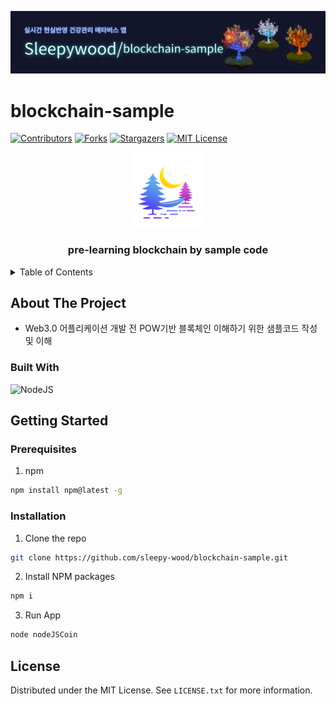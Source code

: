 ![banner](https://github.com/sleepy-wood/blockchain-sample/blob/main/blockchain-sample.png)

# blockchain-sample

[![Contributors][contributors-shield]][contributors-url]
[![Forks][forks-shield]][forks-url]
[![Stargazers][stars-shield]][stars-url]
[![MIT License][license-shield]][license-url]

<div align="center">
  <a href="https://github.com/sleepy-wood">
    <img src="https://github.com/sleepy-wood/client-web/blob/dev/src/assets/images/logo.png" alt="Logo" width="120" height="120">
  </a>
  <h3 align="center">pre-learning blockchain by sample code</h3>
</div>

<!-- TABLE OF CONTENTS -->
<details>
  <summary>Table of Contents</summary>
  <ol>
    <li>
      <a href="#about-the-project">About The Project</a>
      <ul>
        <li><a href="#built-with">Built With</a></li>
      </ul>
    </li>
    <li>
      <a href="#getting-started">Getting Started</a>
      <ul>
        <li><a href="#prerequisites">Prerequisites</a></li>
        <li><a href="#installation">Installation</a></li>
      </ul>
    </li>
    <li><a href="#license">License</a></li>
  </ol>
</details>

<!-- ABOUT THE PROJECT -->
## About The Project

- Web3.0 어플리케이션 개발 전 POW기반 블록체인 이해하기 위한 샘플코드 작성 및 이해

### Built With

![NodeJS](https://img.shields.io/badge/node.js-6DA55F?style=for-the-badge&logo=node.js&logoColor=white)

<!-- GETTING STARTED -->
## Getting Started

### Prerequisites

1. npm
  ```bash
  npm install npm@latest -g
  ```

### Installation

1. Clone the repo
  ```bash
  git clone https://github.com/sleepy-wood/blockchain-sample.git
  ```
2. Install NPM packages
  ```bash
  npm i
  ```
3. Run App
  ```bash
  node nodeJSCoin
  ```

<!-- LICENSE -->
## License

Distributed under the MIT License. See `LICENSE.txt` for more information.

[contributors-shield]: https://img.shields.io/github/contributors/sleepy-wood/blockchain-sample.svg?style=for-the-badge
[contributors-url]: https://github.com/sleepy-wood/blockchain-sample/graphs/contributors
[forks-shield]: https://img.shields.io/github/forks/sleepy-wood/blockchain-sample.svg?style=for-the-badge
[forks-url]: https://github.com/sleepy-wood/blockchain-sample/network/members
[stars-shield]: https://img.shields.io/github/stars/sleepy-wood/blockchain-sample.svg?style=for-the-badge
[stars-url]: https://github.com/sleepy-wood/blockchain-sample/stargazers
[license-shield]: https://img.shields.io/github/license/sleepy-wood/blockchain-sample.svg?style=for-the-badge
[license-url]: https://github.com/sleepy-wood/blockchain-sample/blob/master/LICENSE.txt
